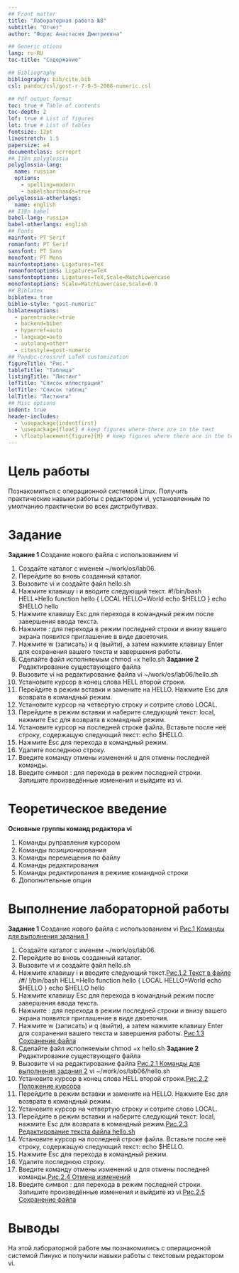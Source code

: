 ```yaml
---
## Front matter
title: "Лабораторная работа №8"
subtitle: "Отчет"
author: "Форис Анастасия Дмитриевна"

## Generic otions
lang: ru-RU
toc-title: "Содержание"

## Bibliography
bibliography: bib/cite.bib
csl: pandoc/csl/gost-r-7-0-5-2008-numeric.csl

## Pdf output format
toc: true # Table of contents
toc-depth: 2
lof: true # List of figures
lot: true # List of tables
fontsize: 12pt
linestretch: 1.5
papersize: a4
documentclass: scrreprt
## I18n polyglossia
polyglossia-lang:
  name: russian
  options:
	- spelling=modern
	- babelshorthands=true
polyglossia-otherlangs:
  name: english
## I18n babel
babel-lang: russian
babel-otherlangs: english
## Fonts
mainfont: PT Serif
romanfont: PT Serif
sansfont: PT Sans
monofont: PT Mono
mainfontoptions: Ligatures=TeX
romanfontoptions: Ligatures=TeX
sansfontoptions: Ligatures=TeX,Scale=MatchLowercase
monofontoptions: Scale=MatchLowercase,Scale=0.9
## Biblatex
biblatex: true
biblio-style: "gost-numeric"
biblatexoptions:
  - parentracker=true
  - backend=biber
  - hyperref=auto
  - language=auto
  - autolang=other*
  - citestyle=gost-numeric
## Pandoc-crossref LaTeX customization
figureTitle: "Рис."
tableTitle: "Таблица"
listingTitle: "Листинг"
lofTitle: "Список иллюстраций"
lotTitle: "Список таблиц"
lolTitle: "Листинги"
## Misc options
indent: true
header-includes:
  - \usepackage{indentfirst}
  - \usepackage{float} # keep figures where there are in the text
  - \floatplacement{figure}{H} # keep figures where there are in the text
---
```


# Цель работы

Познакомиться с операционной системой Linux. 
Получить практические навыки работы с редактором vi, установленным по умолчанию практически во всех дистрибутивах.

# Задание

 **Задание 1** Создание нового файла с использованием vi
1. Создайте каталог с именем ~/work/os/lab06.
2. Перейдите во вновь созданный каталог.
3. Вызовите vi и создайте файл hello.sh
4. Нажмите клавишу i и вводите следующий текст.
  #!/bin/bash
  HELL=Hello
  function hello {
  LOCAL HELLO=World
  echo $HELLO
  }
  echo $HELLO
  hello
5. Нажмите клавишу Esc для перехода в командный режим после завершения ввода
текста.
6. Нажмите : для перехода в режим последней строки и внизу вашего экрана появится
приглашение в виде двоеточия.
7. Нажмите w (записать) и q (выйти), а затем нажмите клавишу Enter для сохранения
вашего текста и завершения работы.
8. Сделайте файл исполняемым
   chmod +x hello.sh
**Задание 2** Редактирование существующего файла
1. Вызовите vi на редактирование файла
 vi ~/work/os/lab06/hello.sh
2. Установите курсор в конец слова HELL второй строки.
3. Перейдите в режим вставки и замените на HELLO. Нажмите Esc для возврата в командный режим.
4. Установите курсор на четвертую строку и сотрите слово LOCAL.
5. Перейдите в режим вставки и наберите следующий текст: local, нажмите Esc для
возврата в командный режим.
6. Установите курсор на последней строке файла. Вставьте после неё строку, содержащую
следующий текст: echo $HELLO.
7. Нажмите Esc для перехода в командный режим.
8. Удалите последнюю строку.
9. Введите команду отмены изменений u для отмены последней команды.
10. Введите символ : для перехода в режим последней строки. Запишите произведённые
изменения и выйдите из vi.


# Теоретическое введение

**Основные группы команд редактора vi**

1. Команды руправления курсором
2. Команды позиционирования
3. Команды перемещения по файлу
4. Команды редактирования
5. Команды редактирования в режиме командной строки
6. Дополнительные опции

# Выполнение лабораторной работы

 **Задание 1** Создание нового файла с использованием vi [Рис.1 Команды для выполнения задания 1](image/p1.png)
1. Создайте каталог с именем ~/work/os/lab06.
2. Перейдите во вновь созданный каталог.
3. Вызовите vi и создайте файл hello.sh
4. Нажмите клавишу i и вводите следующий текст.[Рис.1.2 Текст в файле](image/p11.png)
  /#/ !/bin/bash
  HELL=Hello
  function hello {
  LOCAL HELLO=World
  echo $HELLO
  }
  echo $HELLO
  hello
5. Нажмите клавишу Esc для перехода в командный режим после завершения ввода
текста.
6. Нажмите : для перехода в режим последней строки и внизу вашего экрана появится
приглашение в виде двоеточия.
7. Нажмите w (записать) и q (выйти), а затем нажмите клавишу Enter для сохранения
вашего текста и завершения работы. [Рис.1.3 Сохранение файла](image/p23.png)
8. Сделайте файл исполняемым
   chmod +x hello.sh
**Задание 2** Редактирование существующего файла
1. Вызовите vi на редактирование файла [Рис.2.1 Команды для выполнения задания 2](image/p2.png)
 vi ~/work/os/lab06/hello.sh
2. Установите курсор в конец слова HELL второй строки.[Рис.2.2 Положение курсора](image/p25.png)
3. Перейдите в режим вставки и замените на HELLO. Нажмите Esc для возврата в командный режим.
4. Установите курсор на четвертую строку и сотрите слово LOCAL.
5. Перейдите в режим вставки и наберите следующий текст: local, нажмите Esc для
возврата в командный режим.[Рис.2.3 Редактирование текста файла hello.sh](image/p24.png)
6. Установите курсор на последней строке файла. Вставьте после неё строку, содержащую
следующий текст: echo $HELLO.
7. Нажмите Esc для перехода в командный режим.
8. Удалите последнюю строку.
9. Введите команду отмены изменений u для отмены последней команды.[Рис.2.4 Отмена изменений](image/p22.png)
10. Введите символ : для перехода в режим последней строки. Запишите произведённые
изменения и выйдите из vi.[Рис.2.5 Сохранение файла](image/p23.png)

# Выводы

На этой лабораторной работе мы познакомились с операционной системой Линукс и получили навыки работы с текстовым редактором vi.